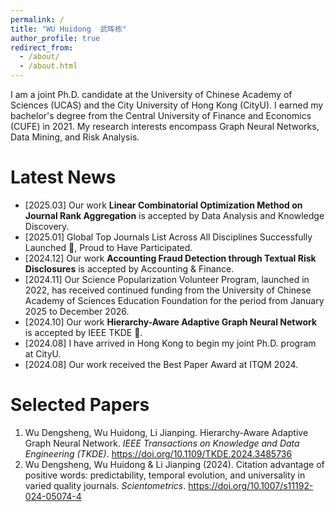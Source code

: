 ```yaml
---
permalink: /
title: "WU Huidong  武晖栋"
author_profile: true
redirect_from: 
  - /about/
  - /about.html
---
```


I am a joint Ph.D. candidate at the University of Chinese Academy of Sciences (UCAS) and the City University of Hong Kong (CityU). I earned my bachelor's degree from the Central University of Finance and Economics (CUFE) in 2021. My research interests encompass Graph Neural Networks, Data Mining, and Risk Analysis.


Latest News
======
- [2025.03] Our work **Linear Combinatorial Optimization Method on Journal Rank Aggregation** is accepted by Data Analysis and Knowledge Discovery. 
- [2025.01] Global Top Journals List Across All Disciplines Successfully Launched 🎉, Proud to Have Participated.
- [2024.12] Our work **Accounting Fraud Detection through Textual Risk Disclosures** is accepted by Accounting & Finance. 
- [2024.11] Our Science Popularization Volunteer Program, launched in 2022, has received continued funding from the University of Chinese Academy of Sciences Education Foundation for the period from January 2025 to December 2026. 
- [2024.10] Our work **Hierarchy-Aware Adaptive Graph Neural Network** is accepted by IEEE TKDE 🎉.
- [2024.08] I have arrived in Hong Kong to begin my joint Ph.D. program at CityU.
- [2024.08] Our work received the Best Paper Award at ITQM 2024.



Selected Papers
======
1. Wu Dengsheng, Wu Huidong, Li Jianping. Hierarchy-Aware Adaptive Graph Neural Network. *IEEE Transactions on Knowledge and Data Engineering (TKDE)*. https://doi.org/10.1109/TKDE.2024.3485736
2. Wu Dengsheng, Wu Huidong & Li Jianping (2024). Citation advantage of positive words: predictability, temporal evolution, and universality in varied quality journals. *Scientometrics*. https://doi.org/10.1007/s11192-024-05074-4

